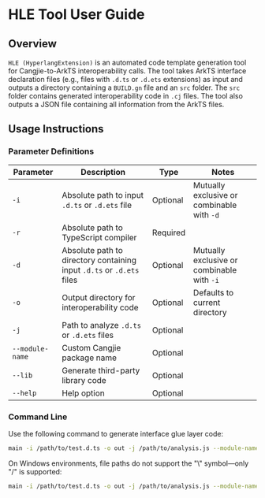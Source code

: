 # HLE Tool User Guide

## Overview

`HLE (HyperlangExtension)` is an automated code template generation tool for Cangjie-to-ArkTS interoperability calls.
The tool takes ArkTS interface declaration files (e.g., files with `.d.ts` or `.d.ets` extensions) as input and outputs a directory containing a `BUILD.gn` file and an `src` folder. The `src` folder contains generated interoperability code in `.cj` files. The tool also outputs a JSON file containing all information from the ArkTS files.

## Usage Instructions

### Parameter Definitions

| Parameter       | Description                                      | Type       | Notes                |
| --------------- | ------------------------------------------------ | ---------- | -------------------- |
| `-i`            | Absolute path to input `.d.ts` or `.d.ets` file  | Optional   | Mutually exclusive or combinable with `-d`         |
| `-r`            | Absolute path to TypeScript compiler             | Required   |                      |
| `-d`            | Absolute path to directory containing input `.d.ts` or `.d.ets` files | Optional   | Mutually exclusive or combinable with `-i`         |
| `-o`            | Output directory for interoperability code       | Optional   | Defaults to current directory |
| `-j`            | Path to analyze `.d.ts` or `.d.ets` files       | Optional   |                      |
| `--module-name` | Custom Cangjie package name                      | Optional   |                      |
| `--lib`         | Generate third-party library code               | Optional   |                      |
| `--help`        | Help option                                      | Optional   |                      |

### Command Line

Use the following command to generate interface glue layer code:
```sh
main -i /path/to/test.d.ts -o out -j /path/to/analysis.js --module-name=ohos.hilog
```

On Windows environments, file paths do not support the "\\" symbol—only "/" is supported:
```sh
main -i /path/to/test.d.ts -o out -j /path/to/analysis.js --module-name=ohos.hilog
```
